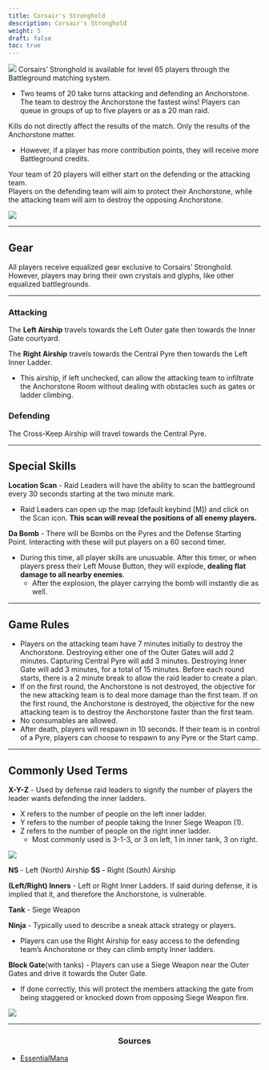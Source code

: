 ```yaml
---
title: Corsair's Stronghold
description: Corsair's Stronghold
weight: 5
draft: false
toc: true
---
```


![](https://i.imgur.com/G0CyciL.png)
Corsairs’ Stronghold is available for level 65 players through the Battleground matching system. <br>
- Two teams of 20 take turns attacking and defending an Anchorstone.  <br>
The team to destroy the Anchorstone the fastest wins! Players can queue in groups of up to five players or as a 20 man raid.

Kills do not directly affect the results of the match. Only the results of the Anchorstone matter. <br>
- However, if a player has more contribution points, they will receive more Battleground credits.

Your team of 20 players will either start on the defending or the attacking team. <br>
Players on the defending team will aim to protect their Anchorstone, while the attacking team will aim to destroy the opposing Anchorstone.

![](https://i.imgur.com/5pjGpCW.png)

<hr/>

## Gear
All players receive equalized gear exclusive to Corsairs’ Stronghold. However, players may bring their own crystals and glyphs, like other equalized battlegrounds.

<hr/>

### Attacking
The **Left Airship** travels towards the Left Outer gate then towards the Inner Gate courtyard.

The **Right Airship** travels towards the Central Pyre then towards the Left Inner Ladder. 
- This airship, if left unchecked, can allow the attacking team to infiltrate the Anchorstone Room without dealing with obstacles such as gates or ladder climbing.

### Defending
The Cross-Keep Airship will travel towards the Central Pyre.

<hr/>

## Special Skills
**Location Scan** - Raid Leaders will have the ability to scan the battleground every 30 seconds starting at the two minute mark. 
* Raid Leaders can open up the map (default keybind [M]) and click on the Scan icon. **This scan will reveal the positions of all enemy players.**

**Da Bomb** - There will be Bombs on the Pyres and the Defense Starting Point. Interacting with these will put players on a 60 second timer.
* During this time, all player skills are unusuable. After this timer, or when players press their Left Mouse Button, they will explode, **dealing flat damage to all nearby enemies**. 
  * After the explosion, the player carrying the bomb will instantly die as well.

<hr/>

## Game Rules
- Players on the attacking team have 7 minutes initially to destroy the Anchorstone. Destroying either one of the Outer Gates will add 2 minutes. Capturing Central Pyre will add 3 minutes. Destroying Inner Gate will add 3 minutes, for a total of 15 minutes. Before each round starts, there is a 2 minute break to allow the raid leader to create a plan.
- If on the first round, the Anchorstone is not destroyed, the objective for the new attacking team is to deal more damage than the first team. If on the first round, the Anchorstone is destroyed, the objective for the new attacking team is to destroy the Anchorstone faster than the first team.
- No consumables are allowed.
- After death, players will respawn in 10 seconds. If their team is in control of a Pyre, players can choose to respawn to any Pyre or the Start camp.

<hr/>

## Commonly Used Terms
**X-Y-Z** - Used by defense raid leaders to signify the number of players the leader wants defending the inner ladders. 
* X refers to the number of people on the left inner ladder. 
* Y refers to the number of people taking the Inner Siege Weapon (1). 
* Z refers to the number of people on the right inner ladder. 
  * Most commonly used is 3-1-3, or 3 on left, 1 in inner tank, 3 on right.

![](https://i.imgur.com/LKFPDkD.png)

**NS** - Left (North) Airship
**SS** - Right (South) Airship

**(Left/Right) Inners** - Left or Right Inner Ladders. If said during defense, it is implied that it, and therefore the Anchorstone, is vulnerable.

**Tank** - Siege Weapon

**Ninja** - Typically used to describe a sneak attack strategy or players. 
* Players can use the Right Airship for easy access to the defending team’s Anchorstone or they can climb empty Inner ladders.

**Block Gate**(with tanks) - Players can use a Siege Weapon near the Outer Gates and drive it towards the Outer Gate. 
* If done correctly, this will protect the members attacking the gate from being staggered or knocked down from opposing Siege Weapon fire.

![](https://i.imgur.com/6sV5XwN.png)

<hr/>


<center><h3>Sources</h3></center>

* [EssentialMana](https://essentialmana.com/corsairs-stronghold/)
